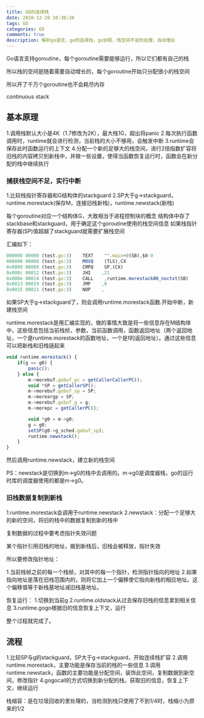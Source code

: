 ```yaml
---
title: GO的连续栈
date: 2020-12-28 10:38:20
tags: GO
categories: GO
comments: true
description: 解析go语言，go的连续栈，go协程，栈空间不足的处理，自动增长
---
```



Go语言支持goroutine，每个goroutine需要能够运行，所以它们都有自己的栈

所以栈的空间是随着需要自动增长的，每个goroutine开始只分配很小的栈空间

所以开了千万个goroutine也不会耗尽内存

continuous stack

## 基本原理

1.调用栈默认大小是4K（1.7修改为2K），最大栈1G，超出将panic
2.每次执行函数调用时，runtime就会进行检测，当前栈的大小不够用，会触发中断
3.runtime会保存此时函数运行的上下文
4.分配一个新的足够大的栈空间，进行2倍指数扩容将旧栈的内容拷贝到新栈中，并做一些设置，使得当函数恢复运行时，函数会在新分配的栈中继续执行

### 捕获栈空间不足，实行中断

1.比较栈指针寄存器和G结构体的stackguard
2.SP大于g->stackguard，runtime.morestack(保存M，连接旧栈新栈)，runtime.newstack(新栈)

每个goroutine对应一个结构体G，大致相当于进程控制块的概念
结构体中存了stackbase和stackguard，用于确定这个goroutine使用的栈空间信息
如果栈指针寄存器(SP)值超越了stackguard就需要扩展栈空间

汇编如下：
``` javascript
000000 00000 (test.go:3)    TEXT    "".main+0(SB),$0-0
000000 00000 (test.go:3)    MOVQ    (TLS),CX
0x0009 00009 (test.go:3)    CMPQ    SP,(CX)
0x000c 00012 (test.go:3)    JHI    ,21
0x000e 00014 (test.go:3)    CALL    ,runtime.morestack00_noctxt(SB)
0x0013 00019 (test.go:3)    JMP    ,0
0x0015 00021 (test.go:3)    NOP    ,
```
如果SP大于g->stackguard了，则会调用runtime.morestack函数.开始中断，新建栈空间

runtime.morestack是用汇编实现的，做的事情大致是将一些信息存在M结构体中，这些信息包括当前栈桢，参数，当前函数调用，函数返回地址（两个返回地址，一个是runtime.morestack的函数地址，一个是f的返回地址）。通过这些信息可以把新栈和旧栈链起来

``` javascript
void runtime.morestack() {
    if(g == g0) {
        panic();
    } else {
        m->morebuf.gobuf_pc = getCallerCallerPC();
        void *SP = getCallerSP();
        m->morebuf.gobuf_sp = SP;
        m->moreargp = SP;
        m->morebuf.gobuf_g = g;
        m->morepc = getCallerPC();

        void *g0 = m->g0;
        g = g0;
        setSP(g0->g_sched.gobuf_sp);
        runtime.newstack();
    }
}
```
然后调用runtime.newstack，建立新的栈空间

PS：newstack是切换到m->g0的栈中去调用的。m->g0是调度器栈，go的运行时库的调度器使用的都是m->g0。

### 旧栈数据复制到新栈

1.runtime.morestack会调用于runtime.newstack
2.newstack：分配一个足够大的新的空间，将旧的栈中的数据复制到新的栈中

复制数据的过程中要考虑指针失效问题

某个指针引用旧栈的地址，搬到新栈后，旧栈会被释放，指针失效

所以要修改指针地址：

1.当前栈帧之前的每一个栈帧，对其中的每一个指针，检测指针指向的地址
2.如果指向地址是落在旧栈范围内的，则将它加上一个偏移使它指向新栈的相应地址。这个偏移值等于新栈基地址减旧栈基地址。

恢复运行：
1.切换到当前g
2.runtime.oldstack从过去保存旧栈的信息拿到相关信息
3.runtime.gogo根据旧的信息恢复上下文，运行

整个过程就完成了。

## 流程

1.比较SP与g的stackguard，SP大于g->stackguard，开始连续栈扩容
2.调用runtime.morestack，主要功能是保存当前的栈的一些信息
3.调用runtime.newstack，函数的主要功能是分配空间，装饰此空间，复制数据到新空间，修改指针
4.gogocall的方式切换到新分配的栈，获取旧的信息，恢复上下文，继续运行

栈缩容：是在垃圾回收的里处理的，当检测到栈只使用了不到1/4时，栈缩小为原来的1/2